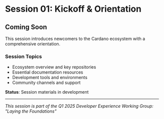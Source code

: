 # Session 01: Kickoff & Orientation

## Coming Soon

This session introduces newcomers to the Cardano ecosystem with a comprehensive orientation.

### Session Topics
- Ecosystem overview and key repositories
- Essential documentation resources
- Development tools and environments
- Community channels and support

**Status**: Session materials in development

---

*This session is part of the Q1 2025 Developer Experience Working Group: "Laying the Foundations"*